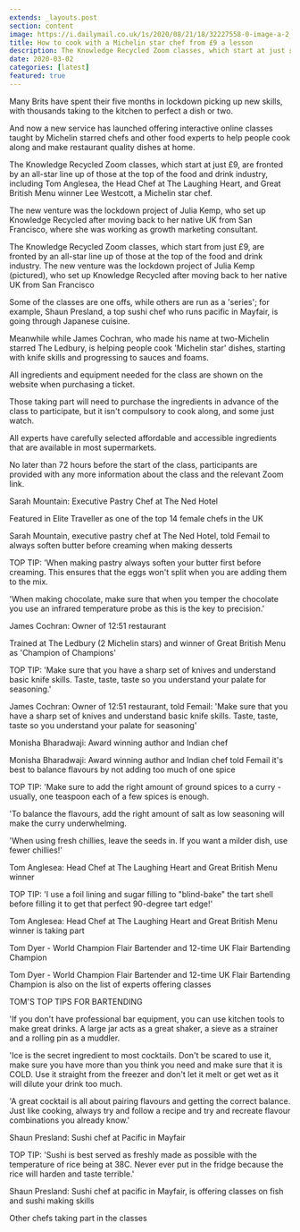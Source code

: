 ```yaml
---
extends: _layouts.post
section: content
image: https://i.dailymail.co.uk/1s/2020/08/21/18/32227558-0-image-a-2_1598030136370.jpg 
title: How to cook with a Michelin star chef from £9 a lesson 
description: The Knowledge Recycled Zoom classes, which start at just £9, are fronted by an all-star line up of those at the top of the food and drink industry, including Tom Anglesea and Lee Westcott. 
date: 2020-03-02 
categories: [latest] 
featured: true 
--- 
```

Many Brits have spent their five months in lockdown picking up new skills, with thousands taking to the kitchen to perfect a dish or two. 


And now a new service has launched offering interactive online classes taught by Michelin starred chefs and other food experts to help people cook along and make restaurant quality dishes at home.


The Knowledge Recycled Zoom classes, which start at just £9, are fronted by an all-star line up of those at the top of the food and drink industry, including Tom Anglesea, the Head Chef at The Laughing Heart, and Great British Menu winner Lee Westcott, a Michelin star chef.


The new venture was the lockdown project of Julia Kemp, who set up Knowledge Recycled after moving back to her native UK from San Francisco, where she was working as growth marketing consultant.


The Knowledge Recycled Zoom classes, which start from just £9, are fronted by an all-star line up of those at the top of the food and drink industry. The new venture was the lockdown project of Julia Kemp (pictured), who set up Knowledge Recycled after moving back to her native UK from San Francisco


Some of the classes are one offs, while others are run as a 'series'; for example, Shaun Presland, a top sushi chef who runs pacific in Mayfair, is going through Japanese cuisine.


Meanwhile while James Cochran, who made his name at two-Michelin starred The Ledbury, is helping people cook 'Michelin star' dishes, starting with knife skills and progressing to sauces and foams. 


All ingredients and equipment needed for the class are shown on the website when purchasing a ticket.


Those taking part will need to purchase the ingredients in advance of the class to participate, but it isn't compulsory to cook along, and some just watch.


All experts have carefully selected affordable and accessible ingredients that are available in most supermarkets. 


No later than 72 hours before the start of the class, participants are provided with any more information about the class and the relevant Zoom link.


Sarah Mountain: Executive Pastry Chef at The Ned Hotel


Featured in Elite Traveller as one of the top 14 female chefs in the UK 


Sarah Mountain, executive pastry chef at The Ned Hotel, told Femail to always soften butter before creaming when making desserts


TOP TIP: 'When making pastry always soften your butter first before creaming. This ensures that the eggs won't split when you are adding them to the mix.


'When making chocolate, make sure that when you temper the chocolate you use an infrared temperature probe as this is the key to precision.'


James Cochran: Owner of 12:51 restaurant


Trained at The Ledbury (2 Michelin stars) and winner of Great British Menu as 'Champion of Champions'


TOP TIP: 'Make sure that you have a sharp set of knives and understand basic knife skills. Taste, taste, taste so you understand your palate for seasoning.'


James Cochran: Owner of 12:51 restaurant, told Femail: 'Make sure that you have a sharp set of knives and understand basic knife skills. Taste, taste, taste so you understand your palate for seasoning'


Monisha Bharadwaji: Award winning author and Indian chef  


Monisha Bharadwaji: Award winning author and Indian chef told Femail it's best to balance flavours by not adding too much of one spice


TOP TIP: 'Make sure to add the right amount of ground spices to a curry - usually, one teaspoon each of a few spices is enough. 


'To balance the flavours, add the right amount of salt as low seasoning will make the curry underwhelming.


'When using fresh chillies, leave the seeds in. If you want a milder dish, use fewer chillies!' 


Tom Anglesea: Head Chef at The Laughing Heart and Great British Menu winner 


TOP TIP: 'I use a foil lining and sugar filling to "blind-bake" the tart shell before filling it to get that perfect 90-degree tart edge!'


Tom Anglesea: Head Chef at The Laughing Heart and Great British Menu winner is taking part


Tom Dyer - World Champion Flair Bartender and 12-time UK Flair Bartending Champion


Tom Dyer - World Champion Flair Bartender and 12-time UK Flair Bartending Champion is also on the list of experts offering classes


TOM'S TOP TIPS FOR BARTENDING 


'If you don't have professional bar equipment, you can use kitchen tools to make great drinks. A large jar acts as a great shaker, a sieve as a strainer and a rolling pin as a muddler.


'Ice is the secret ingredient to most cocktails. Don't be scared to use it, make sure you have more than you think you need and make sure that it is COLD. Use it straight from the freezer and don't let it melt or get wet as it will dilute your drink too much.


'A great cocktail is all about pairing flavours and getting the correct balance. Just like cooking, always try and follow a recipe and try and recreate flavour combinations you already know.'


Shaun Presland: Sushi chef at Pacific in Mayfair


TOP TIP: 'Sushi is best served as freshly made as possible with the temperature of rice being at 38C. Never ever put in the fridge because the rice will harden and taste terrible.'  


Shaun Presland: Sushi chef at pacific in Mayfair, is offering classes on fish and sushi making skills


Other chefs taking part in the classes 








